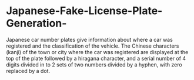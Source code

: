# Japanese-Fake-License-Plate-Generation-
Japanese car number plates give information about where a car was registered and the classification of the vehicle.  The Chinese characters (kanji) of the town or city where the car was registered are displayed at the top of the plate followed by a hiragana character, and a serial number of 4 digits divided in to 2 sets of two numbers divided by a hyphen, with zero replaced by a dot.
